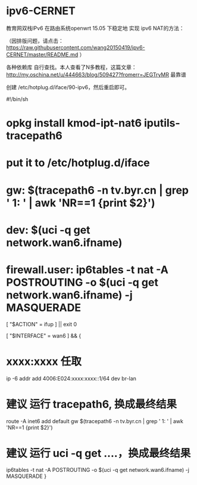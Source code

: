 # ipv6-CERNET

教育网双栈IPv6 在路由系统openwrt 15.05 下稳定地 实现 ipv6 NAT的方法：

（因排版问题，请点击：https://raw.githubusercontent.com/wang20150419/ipv6-CERNET/master/README.md ）

各种依赖库 自行查找。本人查看了N多教程，这篇文章：http://my.oschina.net/u/444663/blog/509427?fromerr=JEGTryMR 最靠谱

创建 /etc/hotplug.d/iface/90-ipv6，然后重启即可。
    
#!/bin/sh
# opkg install kmod-ipt-nat6 iputils-tracepath6
# put it to /etc/hotplug.d/iface
# gw: $(tracepath6 -n tv.byr.cn | grep ' 1: ' | awk 'NR==1 {print $2}') 
# dev: $(uci -q get network.wan6.ifname)
# firewall.user: ip6tables -t nat -A POSTROUTING -o $(uci -q get network.wan6.ifname) -j MASQUERADE

[ "$ACTION" = ifup ] || exit 0

[ "$INTERFACE" = wan6 ] && {
   # xxxx:xxxx 任取
   ip -6 addr add 4006:E024:xxxx:xxxx::1/64 dev br-lan  
   # 建议 运行 tracepath6, 换成最终结果
   route -A inet6 add default gw  $(tracepath6 -n tv.byr.cn | grep ' 1: ' | awk 'NR==1 {print $2}')  
   # 建议 运行 uci -q get ....，换成最终结果
   ip6tables -t nat -A POSTROUTING -o $(uci -q get network.wan6.ifname) -j MASQUERADE
}

